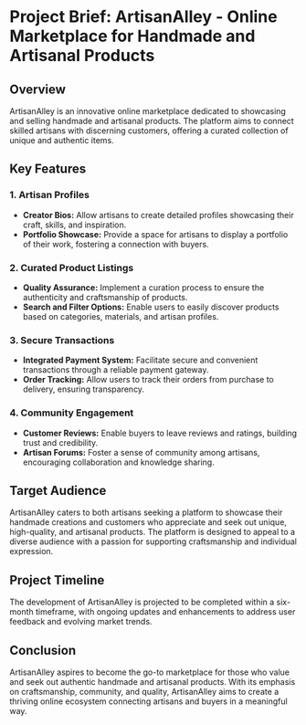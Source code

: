 # Project Brief: ArtisanAlley - Online Marketplace for Handmade and Artisanal Products

## Overview

ArtisanAlley is an innovative online marketplace dedicated to showcasing and selling handmade and artisanal products. The platform aims to connect skilled artisans with discerning customers, offering a curated collection of unique and authentic items.

## Key Features

### 1. Artisan Profiles

- **Creator Bios:** Allow artisans to create detailed profiles showcasing their craft, skills, and inspiration.
- **Portfolio Showcase:** Provide a space for artisans to display a portfolio of their work, fostering a connection with buyers.

### 2. Curated Product Listings

- **Quality Assurance:** Implement a curation process to ensure the authenticity and craftsmanship of products.
- **Search and Filter Options:** Enable users to easily discover products based on categories, materials, and artisan profiles.

### 3. Secure Transactions

- **Integrated Payment System:** Facilitate secure and convenient transactions through a reliable payment gateway.
- **Order Tracking:** Allow users to track their orders from purchase to delivery, ensuring transparency.

### 4. Community Engagement

- **Customer Reviews:** Enable buyers to leave reviews and ratings, building trust and credibility.
- **Artisan Forums:** Foster a sense of community among artisans, encouraging collaboration and knowledge sharing.

## Target Audience

ArtisanAlley caters to both artisans seeking a platform to showcase their handmade creations and customers who appreciate and seek out unique, high-quality, and artisanal products. The platform is designed to appeal to a diverse audience with a passion for supporting craftsmanship and individual expression.

## Project Timeline

The development of ArtisanAlley is projected to be completed within a six-month timeframe, with ongoing updates and enhancements to address user feedback and evolving market trends.


## Conclusion

ArtisanAlley aspires to become the go-to marketplace for those who value and seek out authentic handmade and artisanal products. With its emphasis on craftsmanship, community, and quality, ArtisanAlley aims to create a thriving online ecosystem connecting artisans and buyers in a meaningful way.
